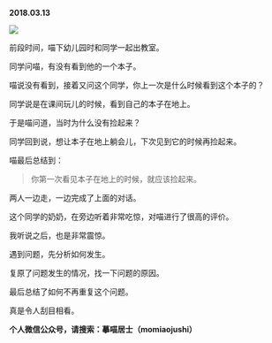 
          
            
**2018.03.13**



![](//upload-images.jianshu.io/upload_images/51001-70e89897facb1fe6.jpg)




前段时间，喵下幼儿园时和同学一起出教室。

同学问喵，有没有看到他的一个本子。

喵说没有看到，接着又问这个同学，你上一次是什么时候看到这个本子的？

同学说是在课间玩儿的时候，看到自己的本子在地上。

于是喵问道，当时为什么没有捡起来？

同学回到说，想让本子在地上躺会儿，下次见到它的时候再捡起来。

喵最后总结到：
>你第一次看见本子在地上的时候，就应该捡起来。



两人一边走，一边完成了上面的对话。

这个同学的奶奶，在旁边听着非常吃惊，对喵进行了很高的评价。

我听说之后，也是非常震惊。

遇到问题，先分析如何发生。

复原了问题发生的情况，找一下问题的原因。

最后总结了如何不再重复这个问题。

真是令人刮目相看。


**个人微信公众号，请搜索：摹喵居士（momiaojushi）**

          
        